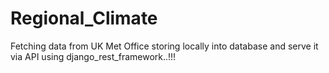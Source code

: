 # Regional_Climate
Fetching data from UK Met Office storing locally into database and serve it via API using django_rest_framework..!!! 
